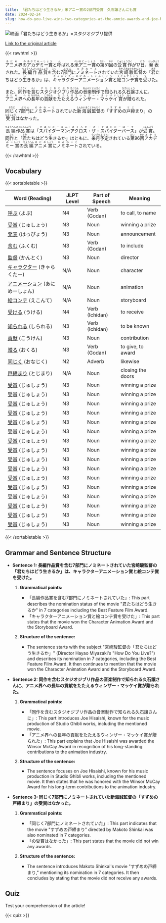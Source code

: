```yaml
---
title: 「君たちはどう生きるか」米アニー賞の2部門受賞　久石譲さんにも賞
date: 2024-02-24
slug: how-do-you-live-wins-two-categories-at-the-annie-awards-and-joe-hisaishi-also-receives-an-award
---
```


![映画「君たちはどう生きるか」=スタジオジブリ提供](https://www.asahicom.jp/imgopt/img/b706a0f3de/comm_L/AS20240218002387.jpg "映画「君たちはどう生きるか」=スタジオジブリ提供")

[Link to the original article](https://asahi.com/articles/ASS2L6FPSS2LUHBI00Z.html?iref=pc_culture_top__n)

{{< rawhtml >}}
<p><ruby>アニメ<rt>あにめ</rt></ruby>界<ruby>の<rt>の</rt></ruby><ruby>アカデミー賞<rt>あかでみーしょう</rt></ruby>と<ruby>呼<rt>よ</rt></ruby>ばれる<ruby>米<rt>べい</rt></ruby><ruby>アニー賞<rt>あにーしょう</rt></ruby>の<ruby>第<rt>だい</rt></ruby>51<ruby>回<rt>かい</rt></ruby>の<ruby>受賞作<rt>じゅしょうさく</rt></ruby>が17<ruby>日<rt>にち</rt></ruby>、<ruby>発表<rt>はっぴょう</rt></ruby>された。<ruby>長編作品賞<rt>ちょうへんさくひんしょう</rt></ruby>を<ruby>含<rt>ふく</rt></ruby>む7<ruby>部門<rt>ぶもん</rt></ruby>に<ruby>ノミネート<rt>のみねーと</rt></ruby>されていた<ruby>宮崎駿<rt>みやざきはやお</rt></ruby><ruby>監督<rt>かんとく</rt></ruby>の「<ruby>君<rt>きみ</rt></ruby>たちはどう<ruby>生<rt>い</rt></ruby>きるか」は、<ruby>キャラクターアニメーション賞<rt>きゃらくたーあにめーしょんしょう</rt></ruby>と<ruby>絵コンテ賞<rt>えこんてしょう</rt></ruby>を<ruby>受<rt>う</rt></ruby>けた。</p>

<p>また、<ruby>同作<rt>どうさく</rt></ruby>を<ruby>含<rt>ふく</rt></ruby>む<ruby>スタジオジブリ<rt>すたじおじぶり</rt></ruby><ruby>作品<rt>さくひん</rt></ruby>の<ruby>音楽<rt>おんがく</rt></ruby><ruby>制作<rt>せいさく</rt></ruby>で<ruby>知<rt>し</rt></ruby>られる<ruby>久石譲<rt>ひさいしょう</rt></ruby>さんに、<ruby>アニメ<rt>あにめ</rt></ruby>界<ruby>への<rt>への</rt></ruby><ruby>長年<rt>ながねん</rt></ruby>の<ruby>貢献<rt>こうけん</rt></ruby>を<ruby>たたえる<rt>たたえる</rt></ruby><ruby>ウィンザー・マッケイ<rt>うぃんざー・まっけい</rt></ruby><ruby>賞<rt>しょう</rt></ruby>が<ruby>贈<rt>おく</rt></ruby>られた。</p>

<p>同<ruby>じ<rt>おなじ</rt></ruby>く7<ruby>部門<rt>ぶもん</rt></ruby>に<ruby>ノミネート<rt>のみねーと</rt></ruby>されていた<ruby>新海誠<rt>しんかいまこと</rt></ruby><ruby>監督<rt>かんとく</rt></ruby>の「<ruby>すずめ<rt>すずめ</rt></ruby>の<ruby>戸締<rt>とじ</rt></ruby>まり」の<ruby>受賞<rt>じゅしょう</rt></ruby>はなかった。</p>

<p><ruby>長編<rt>ちょうへん</rt></ruby><ruby>作品<rt>さくひん</rt></ruby><ruby>賞<rt>しょう</rt></ruby>は「<ruby>スパイダーマン:アクロス・ザ・スパイダーバース<rt>すぱいだーまん:あくろす・ざ・すぱいだーばーす</rt></ruby>」が<ruby>受賞<rt>じゅしょう</rt></ruby>。同<ruby>作<rt>さく</rt></ruby>と「<ruby>君<rt>きみ</rt></ruby>たちはどう<ruby>生<rt>い</rt></ruby>きるか」はともに、<ruby>来月<rt>らいげつ</rt></ruby><ruby>予定<rt>よてい</rt></ruby>されている<ruby>第<rt>だい</rt></ruby>96<ruby>回<rt>かい</rt></ruby><ruby>アカデミー<rt>あかでみー</rt></ruby><ruby>賞<rt>しょう</rt></ruby>の<ruby>長編<rt>ちょうへん</rt></ruby><ruby>アニメ<rt>あにめ</rt></ruby><ruby>賞<rt>しょう</rt></ruby>に<ruby>ノミネート<rt>のみねーと</rt></ruby>されている。</p>
{{< /rawhtml >}}

## Vocabulary


{{< sortabletable >}}

| Word (Reading) | JLPT Level | Part of Speech | Meaning |
|----------------|------------|---------------|---------|
|[呼ぶ](https://jisho.org/search/%E5%91%BC%E3%81%B6) (よぶ)| N4 | Verb (Godan) | to call, to name |
|[受賞](https://jisho.org/search/%E5%8F%97%E8%B3%9E) (じゅしょう)| N3 | Noun | winning a prize |
|[発表](https://jisho.org/search/%E7%99%BA%E8%A1%A8) (はっぴょう)| N3 | Noun | announcement |
|[含む](https://jisho.org/search/%E5%90%AB%E3%82%80) (ふくむ)| N3 | Verb (Godan) | to include |
|[監督](https://jisho.org/search/%E7%9B%A3%E7%9D%A3) (かんとく)| N3 | Noun | director |
|[キャラクター](https://jisho.org/search/%E3%82%AD%E3%83%A3%E3%83%A9%E3%82%AF%E3%82%BF%E3%83%BC) (きゃらくたー)| N/A | Noun | character |
|[アニメーション](https://jisho.org/search/%E3%82%A2%E3%83%8B%E3%83%A1%E3%83%BC%E3%82%B7%E3%83%A7%E3%83%B3) (あにめーしょん)| N/A | Noun | animation |
|[絵コンテ](https://jisho.org/search/%E7%B5%B5%E3%82%B3%E3%83%B3%E3%83%86) (えこんて)| N/A | Noun | storyboard |
|[受ける](https://jisho.org/search/%E5%8F%97%E3%81%91%E3%82%8B) (うける)| N4 | Verb (Ichidan) | to receive |
|[知られる](https://jisho.org/search/%E7%9F%A5%E3%82%89%E3%82%8C%E3%82%8B) (しられる)| N3 | Verb (Ichidan) | to be known |
|[貢献](https://jisho.org/search/%E8%B2%A2%E7%8C%AE) (こうけん)| N3 | Noun | contribution |
|[贈る](https://jisho.org/search/%E8%B4%88%E3%82%8B) (おくる)| N3 | Verb (Godan) | to give, to award |
|[同じく](https://jisho.org/search/%E5%90%8C%E3%81%98%E3%81%8F) (おなじく)| N2 | Adverb | likewise |
|[戸締まり](https://jisho.org/search/%E6%88%B8%E7%B7%A0%E3%81%BE%E3%82%8A) (とじまり)| N/A | Noun | closing the doors |
|[受賞](https://jisho.org/search/%E5%8F%97%E8%B3%9E) (じゅしょう)| N3 | Noun | winning a prize |
|[受賞](https://jisho.org/search/%E5%8F%97%E8%B3%9E) (じゅしょう)| N3 | Noun | winning a prize |
|[受賞](https://jisho.org/search/%E5%8F%97%E8%B3%9E) (じゅしょう)| N3 | Noun | winning a prize |
|[受賞](https://jisho.org/search/%E5%8F%97%E8%B3%9E) (じゅしょう)| N3 | Noun | winning a prize |
|[受賞](https://jisho.org/search/%E5%8F%97%E8%B3%9E) (じゅしょう)| N3 | Noun | winning a prize |
|[受賞](https://jisho.org/search/%E5%8F%97%E8%B3%9E) (じゅしょう)| N3 | Noun | winning a prize |
|[受賞](https://jisho.org/search/%E5%8F%97%E8%B3%9E) (じゅしょう)| N3 | Noun | winning a prize |
|[受賞](https://jisho.org/search/%E5%8F%97%E8%B3%9E) (じゅしょう)| N3 | Noun | winning a prize |
|[受賞](https://jisho.org/search/%E5%8F%97%E8%B3%9E) (じゅしょう)| N3 | Noun | winning a prize |
|[受賞](https://jisho.org/search/%E5%8F%97%E8%B3%9E) (じゅしょう)| N3 | Noun | winning a prize |
|[受賞](https://jisho.org/search/%E5%8F%97%E8%B3%9E) (じゅしょう)| N3 | Noun | winning a prize |
|[受賞](https://jisho.org/search/%E5%8F%97%E8%B3%9E) (じゅしょう)| N3 | Noun | winning a prize |
|[受賞](https://jisho.org/search/%E5%8F%97%E8%B3%9E) (じゅしょう)| N3 | Noun | winning a prize |
|[受賞](https://jisho.org/search/%E5%8F%97%E8%B3%9E) (じゅしょう)| N3 | Noun | winning a prize |
|[受賞](https://jisho.org/search/%E5%8F%97%E8%B3%9E) (じゅしょう)| N3 | Noun | winning a prize |
|[受賞](https://jisho.org/search/%E5%8F%97%E8%B3%9E) (じゅしょう)| N3 | Noun | winning a prize |

{{< /sortabletable >}}


## Grammar and Sentence Structure

- **Sentence 1: 長編作品賞を含む7部門にノミネートされていた宮崎駿監督の「君たちはどう生きるか」は、キャラクターアニメーション賞と絵コンテ賞を受けた。**
  
  1. **Grammatical points:** 
     - 「長編作品賞を含む7部門にノミネートされていた」: This part describes the nomination status of the movie "君たちはどう生きるか" in 7 categories including the Best Feature Film Award.
     - 「キャラクターアニメーション賞と絵コンテ賞を受けた」: This part states that the movie won the Character Animation Award and the Storyboard Award.

  2. **Structure of the sentence:** 
     - The sentence starts with the subject "宮崎駿監督の「君たちはどう生きるか」" (Director Hayao Miyazaki's "How Do You Live?") and describes its nomination in 7 categories, including the Best Feature Film Award. It then continues to mention that the movie won the Character Animation Award and the Storyboard Award.

- **Sentence 2: 同作を含むスタジオジブリ作品の音楽制作で知られる久石譲さんに、アニメ界への長年の貢献をたたえるウィンザー・マッケイ賞が贈られた。**
  
  1. **Grammatical points:** 
     - 「同作を含むスタジオジブリ作品の音楽制作で知られる久石譲さんに」: This part introduces Joe Hisaishi, known for the music production of Studio Ghibli works, including the mentioned movie.
     - 「アニメ界への長年の貢献をたたえるウィンザー・マッケイ賞が贈られた」: This part explains that Joe Hisaishi was awarded the Winsor McCay Award in recognition of his long-standing contributions to the animation industry.

  2. **Structure of the sentence:** 
     - The sentence focuses on Joe Hisaishi, known for his music production in Studio Ghibli works, including the mentioned movie. It then states that he was honored with the Winsor McCay Award for his long-term contributions to the animation industry.

- **Sentence 3: 同じく7部門にノミネートされていた新海誠監督の「すずめの戸締まり」の受賞はなかった。**
  
  1. **Grammatical points:** 
     - 「同じく7部門にノミネートされていた」: This part indicates that the movie "すずめの戸締まり" directed by Makoto Shinkai was also nominated in 7 categories.
     - 「の受賞はなかった」: This part states that the movie did not win any awards.

  2. **Structure of the sentence:** 
     - The sentence introduces Makoto Shinkai's movie "すずめの戸締まり," mentioning its nomination in 7 categories. It then concludes by stating that the movie did not receive any awards.

## Quiz

Test your comprehension of the article!

{{< quiz >}}